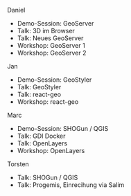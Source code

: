 Daniel
  - Demo-Session: GeoServer
  - Talk: 3D im Browser
  - Talk: Neues GeoServer
  - Workshop: GeoServer 1
  - Workshop: GeoServer 2

Jan
  - Demo-Session: GeoStyler
  - Talk: GeoStyler
  - Talk: react-geo
  - Workshop: react-geo

Marc
  - Demo-Session: SHOGun / QGIS
  - Talk: GDI Docker
  - Talk: OpenLayers
  - Workshop: OpenLayers

Torsten
  - Talk: SHOGun / QGIS
  - Talk: Progemis, Einrecihung via Salim

